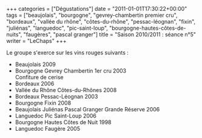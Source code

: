 +++
categories = ["Dégustations"]
date = "2011-01-01T17:30:22+00:00"
tags = ["beaujolais", "bourgogne", "gevrey-chambertin premier cru", "bordeaux", "vallée du rhône", "côtes-du-rhône", "pessac-léognan", "fixin", "juliénas", "languedoc", "pic-saint-loup", "bourgogne-hautes-côtes-de-nuits", "faugères", "pascal granger"]
title = "Saison 2010/2011 : séance n°5"
writer = "LeChaps"
+++

Le groupe s'exerce sur les vins rouges suivants :

* Beaujolais 2009
* Bourgogne Gevrey Chambertin 1er cru 2003  
Confiture de cerise
* Bordeaux 2006
* Vallée du Rhône Côtes-du-Rhônes 2008
* Bordeaux Pessac-Léognan 2003
* Bourgogne Fixin 2008
* Beaujolais Juliénas Pascal Granger Grande Réserve 2006
* Languedoc Pic Saint-Loup 2006
* Bourgogne Hautes Côtes de Nuit 1998
* Languedoc Faugère 2005
